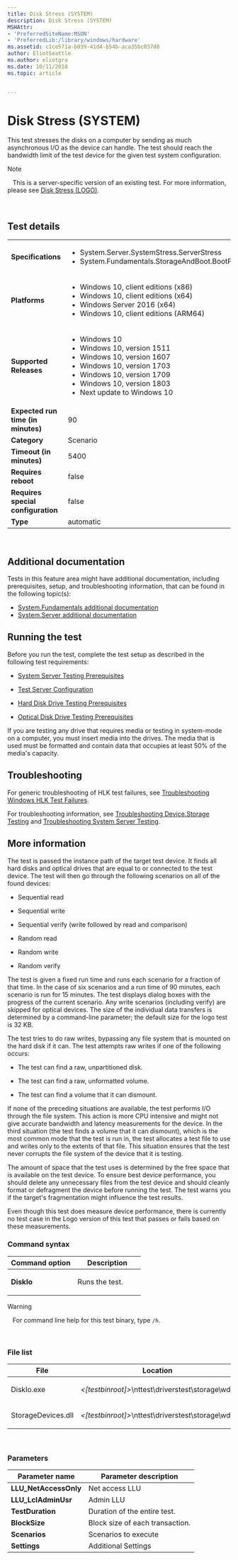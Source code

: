 ```yaml
---
title: Disk Stress (SYSTEM)
description: Disk Stress (SYSTEM)
MSHAttr:
- 'PreferredSiteName:MSDN'
- 'PreferredLib:/library/windows/hardware'
ms.assetid: c1ce571a-b039-41d4-b54b-aca35bc037d8
author: EliotSeattle
ms.author: eliotgra
ms.date: 10/11/2018
ms.topic: article


---
```


# <span id="p_hlk_test.21f59bdf-7d7f-48df-96cd-a18a10ee08ac"></span>Disk Stress (SYSTEM)


This test stresses the disks on a computer by sending as much asynchronous I/O as the device can handle. The test should reach the bandwidth limit of the test device for the given test system configuration.

>[!NOTE]
>  
This is a server-specific version of an existing test. For more information, please see [Disk Stress (LOGO)](738735f7-245a-4b39-9d81-20339ce31fd4.md).

 

## Test details
|||
|---|---|
| **Specifications**  | <ul><li>System.Server.SystemStress.ServerStress</li><li>System.Fundamentals.StorageAndBoot.BootPerformance</li></ul> |  
| **Platforms**   | <ul><li>Windows 10, client editions (x86)</li><li>Windows 10, client editions (x64)</li><li>Windows Server 2016 (x64)</li><li>Windows 10, client editions (ARM64)</li></ul> |
| **Supported Releases** | <ul><li>Windows 10</li><li>Windows 10, version 1511</li><li>Windows 10, version 1607</li><li>Windows 10, version 1703</li><li>Windows 10, version 1709</li><li>Windows 10, version 1803</li><li>Next update to Windows 10</li></ul> |
|**Expected run time (in minutes)**| 90 |
|**Category**| Scenario |
|**Timeout (in minutes)**| 5400 |
|**Requires reboot**| false |
|**Requires special configuration**| false |
|**Type**| automatic |

 

## <span id="Additional_documentation"></span><span id="additional_documentation"></span><span id="ADDITIONAL_DOCUMENTATION"></span>Additional documentation


Tests in this feature area might have additional documentation, including prerequisites, setup, and troubleshooting information, that can be found in the following topic(s):

-   [System.Fundamentals additional documentation](system-fundamentals-additional-documentation.md)
-   [System.Server additional documentation](system-server-additional-documentation.md)

## <span id="Running_the_test"></span><span id="running_the_test"></span><span id="RUNNING_THE_TEST"></span>Running the test


Before you run the test, complete the test setup as described in the following test requirements:

-   [System Server Testing Prerequisites](system-server-testing-prerequisites.md)

-   [Test Server Configuration](test-server-configuration.md)

-   [Hard Disk Drive Testing Prerequisites](hard-disk-drive-testing-prerequisites.md)

-   [Optical Disk Drive Testing Prerequisites](optical-disk-drive-testing-prerequisites.md)

If you are testing any drive that requires media or testing in system-mode on a computer, you must insert media into the drives. The media that is used must be formatted and contain data that occupies at least 50% of the media's capacity.

## <span id="Troubleshooting"></span><span id="troubleshooting"></span><span id="TROUBLESHOOTING"></span>Troubleshooting


For generic troubleshooting of HLK test failures, see [Troubleshooting Windows HLK Test Failures](..\user\troubleshooting-windows-hlk-test-failures.md).

For troubleshooting information, see [Troubleshooting Device.Storage Testing](troubleshooting-devicestorage-testing.md) and [Troubleshooting System Server Testing](troubleshooting-system-server-testing.md).

## <span id="More_information"></span><span id="more_information"></span><span id="MORE_INFORMATION"></span>More information


The test is passed the instance path of the target test device. It finds all hard disks and optical drives that are equal to or connected to the test device. The test will then go through the following scenarios on all of the found devices:

-   Sequential read

-   Sequential write

-   Sequential verify (write followed by read and comparison)

-   Random read

-   Random write

-   Random verify

The test is given a fixed run time and runs each scenario for a fraction of that time. In the case of six scenarios and a run time of 90 minutes, each scenario is run for 15 minutes. The test displays dialog boxes with the progress of the current scenario. Any write scenarios (including verify) are skipped for optical devices. The size of the individual data transfers is determined by a command-line parameter; the default size for the logo test is 32 KB.

The test tries to do raw writes, bypassing any file system that is mounted on the hard disk if it can. The test attempts raw writes if one of the following occurs:

-   The test can find a raw, unpartitioned disk.

-   The test can find a raw, unformatted volume.

-   The test can find a volume that it can dismount.

If none of the preceding situations are available, the test performs I/O through the file system. This action is more CPU intensive and might not give accurate bandwidth and latency measurements for the device. In the third situation (the test finds a volume that it can dismount), which is the most common mode that the test is run in, the test allocates a test file to use and writes only to the extents of that file. This situation ensures that the test never corrupts the file system of the device that it is testing.

The amount of space that the test uses is determined by the free space that is available on the test device. To ensure best device performance, you should delete any unnecessary files from the test device and should cleanly format or defragment the device before running the test. The test warns you if the target's fragmentation might influence the test results.

Even though this test does measure device performance, there is currently no test case in the Logo version of this test that passes or fails based on these measurements.

### <span id="Command_syntax"></span><span id="command_syntax"></span><span id="COMMAND_SYNTAX"></span>Command syntax

<table>
<colgroup>
<col width="50%" />
<col width="50%" />
</colgroup>
<thead>
<tr class="header">
<th>Command option</th>
<th>Description</th>
</tr>
</thead>
<tbody>
<tr class="odd">
<td><p><strong>DiskIo</strong></p></td>
<td><p>Runs the test.</p></td>
</tr>
</tbody>
</table>

>[!WARNING]
>  
For command line help for this test binary, type `/h`.

 

### <span id="File_list"></span><span id="file_list"></span><span id="FILE_LIST"></span>File list

<table>
<colgroup>
<col width="50%" />
<col width="50%" />
</colgroup>
<thead>
<tr class="header">
<th>File</th>
<th>Location</th>
</tr>
</thead>
<tbody>
<tr class="odd">
<td><p>DiskIo.exe</p></td>
<td><p><em>&lt;[testbinroot]&gt;</em>\nttest\driverstest\storage\wdk</p></td>
</tr>
<tr class="even">
<td><p>StorageDevices.dll</p></td>
<td><p><em>&lt;[testbinroot]&gt;</em>\nttest\driverstest\storage\wdk</p></td>
</tr>
</tbody>
</table>

 

### <span id="Parameters"></span><span id="parameters"></span><span id="PARAMETERS"></span>Parameters

| Parameter name         | Parameter description           |
|------------------------|---------------------------------|
| **LLU\_NetAccessOnly** | Net access LLU                  |
| **LLU\_LclAdminUsr**   | Admin LLU                       |
| **TestDuration**       | Duration of the entire test.    |
| **BlockSize**          | Block size of each transaction. |
| **Scenarios**          | Scenarios to execute            |
| **Settings**           | Additional Settings             |

 

 

 







